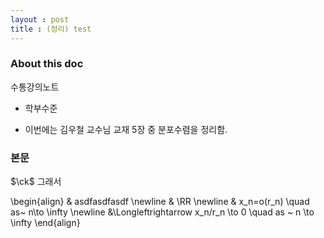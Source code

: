 ```yaml
---
layout : post 
title : (정리) test
---
```


### About this doc

수통강의노트

- 학부수준 

- 이번에는 김우철 교수님 교재 5장 중 분포수렴을 정리함. 

### 본문 

$\ck$ 그래서 

\begin{align}
& asdfasdfasdf \newline
& \RR \newline
& x_n=o(r_n) \quad as~  n\to \infty \newline
&\Longleftrightarrow x_n/r_n \to 0 \quad as ~ n \to \infty
\end{align}
